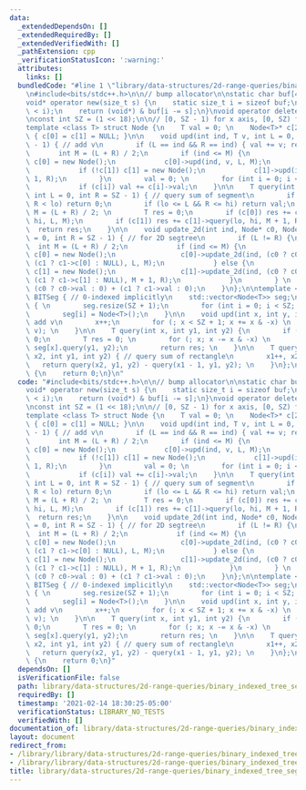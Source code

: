 ```yaml
---
data:
  _extendedDependsOn: []
  _extendedRequiredBy: []
  _extendedVerifiedWith: []
  _pathExtension: cpp
  _verificationStatusIcon: ':warning:'
  attributes:
    links: []
  bundledCode: "#line 1 \"library/data-structures/2d-range-queries/binary_indexed_tree_seg.cpp\"\
    \n#include<bits/stdc++.h>\n\n// bump allocator\n\nstatic char buf[450 << 20];\n\
    void* operator new(size_t s) {\n    static size_t i = sizeof buf;\n    assert(s\
    \ < i);\n    return (void*) & buf[i -= s];\n}\nvoid operator delete(void*) {}\n\
    \nconst int SZ = (1 << 18);\n\n// [0, SZ - 1) for x axis, [0, SZ) for y axis\n\
    template <class T> struct Node {\n    T val = 0; \n    Node<T>* c[2];\n    Node()\
    \ { c[0] = c[1] = NULL; }\n\n    void upd(int ind, T v, int L = 0, int R = SZ\
    \ - 1) { // add v\n        if (L == ind && R == ind) { val += v; return; }\n \
    \       int M = (L + R) / 2;\n        if (ind <= M) {\n            if (!c[0])\
    \ c[0] = new Node();\n            c[0]->upd(ind, v, L, M);\n        } else {\n\
    \            if (!c[1]) c[1] = new Node();\n            c[1]->upd(ind, v, M +\
    \ 1, R);\n        }\n        val = 0; \n        for (int i = 0; i < 2; i++)\n\
    \            if (c[i]) val += c[i]->val;\n    }\n\n    T query(int lo, int hi,\
    \ int L = 0, int R = SZ - 1) { // query sum of segment\n        if (hi < L ||\
    \ R < lo) return 0;\n        if (lo <= L && R <= hi) return val;\n        int\
    \ M = (L + R) / 2; \n        T res = 0;\n        if (c[0]) res += c[0]->query(lo,\
    \ hi, L, M);\n        if (c[1]) res += c[1]->query(lo, hi, M + 1, R);\n      \
    \  return res;\n    }\n\n    void update_2d(int ind, Node* c0, Node* c1, int L\
    \ = 0, int R = SZ - 1) { // for 2D segtree\n        if (L != R) {\n          \
    \  int M = (L + R) / 2;\n            if (ind <= M) {\n                if (!c[0])\
    \ c[0] = new Node();\n                c[0]->update_2d(ind, (c0 ? c0->c[0] : NULL),\
    \ (c1 ? c1->c[0] : NULL), L, M);\n            } else {\n                if (!c[1])\
    \ c[1] = new Node();\n                c[1]->update_2d(ind, (c0 ? c0->c[1] : NULL),\
    \ (c1 ? c1->c[1] : NULL), M + 1, R);\n            }\n        } \n        val =\
    \ (c0 ? c0->val : 0) + (c1 ? c1->val : 0);\n    }\n};\n\ntemplate <class T> struct\
    \ BITSeg { // 0-indexed implicitly\n    std::vector<Node<T>> seg;\n\n    BITSeg()\
    \ { \n        seg.resize(SZ + 1);\n        for (int i = 0; i < SZ; i++)\n    \
    \        seg[i] = Node<T>();\n    }\n\n    void upd(int x, int y, int v) { //\
    \ add v\n        x++;\n        for (; x < SZ + 1; x += x & -x) \n            seg[x].upd(y,\
    \ v); \n    }\n\n    T query(int x, int y1, int y2) {\n        if (x <= 0) return\
    \ 0;\n        T res = 0; \n        for (; x; x -= x & -x) \n            res +=\
    \ seg[x].query(y1, y2);\n        return res; \n    }\n\n    T query(int x1, int\
    \ x2, int y1, int y2) { // query sum of rectangle\n        x1++, x2++;\n     \
    \   return query(x2, y1, y2) - query(x1 - 1, y1, y2); \n    }\n};\n\nint main()\
    \ {\n    return 0;\n}\n"
  code: "#include<bits/stdc++.h>\n\n// bump allocator\n\nstatic char buf[450 << 20];\n\
    void* operator new(size_t s) {\n    static size_t i = sizeof buf;\n    assert(s\
    \ < i);\n    return (void*) & buf[i -= s];\n}\nvoid operator delete(void*) {}\n\
    \nconst int SZ = (1 << 18);\n\n// [0, SZ - 1) for x axis, [0, SZ) for y axis\n\
    template <class T> struct Node {\n    T val = 0; \n    Node<T>* c[2];\n    Node()\
    \ { c[0] = c[1] = NULL; }\n\n    void upd(int ind, T v, int L = 0, int R = SZ\
    \ - 1) { // add v\n        if (L == ind && R == ind) { val += v; return; }\n \
    \       int M = (L + R) / 2;\n        if (ind <= M) {\n            if (!c[0])\
    \ c[0] = new Node();\n            c[0]->upd(ind, v, L, M);\n        } else {\n\
    \            if (!c[1]) c[1] = new Node();\n            c[1]->upd(ind, v, M +\
    \ 1, R);\n        }\n        val = 0; \n        for (int i = 0; i < 2; i++)\n\
    \            if (c[i]) val += c[i]->val;\n    }\n\n    T query(int lo, int hi,\
    \ int L = 0, int R = SZ - 1) { // query sum of segment\n        if (hi < L ||\
    \ R < lo) return 0;\n        if (lo <= L && R <= hi) return val;\n        int\
    \ M = (L + R) / 2; \n        T res = 0;\n        if (c[0]) res += c[0]->query(lo,\
    \ hi, L, M);\n        if (c[1]) res += c[1]->query(lo, hi, M + 1, R);\n      \
    \  return res;\n    }\n\n    void update_2d(int ind, Node* c0, Node* c1, int L\
    \ = 0, int R = SZ - 1) { // for 2D segtree\n        if (L != R) {\n          \
    \  int M = (L + R) / 2;\n            if (ind <= M) {\n                if (!c[0])\
    \ c[0] = new Node();\n                c[0]->update_2d(ind, (c0 ? c0->c[0] : NULL),\
    \ (c1 ? c1->c[0] : NULL), L, M);\n            } else {\n                if (!c[1])\
    \ c[1] = new Node();\n                c[1]->update_2d(ind, (c0 ? c0->c[1] : NULL),\
    \ (c1 ? c1->c[1] : NULL), M + 1, R);\n            }\n        } \n        val =\
    \ (c0 ? c0->val : 0) + (c1 ? c1->val : 0);\n    }\n};\n\ntemplate <class T> struct\
    \ BITSeg { // 0-indexed implicitly\n    std::vector<Node<T>> seg;\n\n    BITSeg()\
    \ { \n        seg.resize(SZ + 1);\n        for (int i = 0; i < SZ; i++)\n    \
    \        seg[i] = Node<T>();\n    }\n\n    void upd(int x, int y, int v) { //\
    \ add v\n        x++;\n        for (; x < SZ + 1; x += x & -x) \n            seg[x].upd(y,\
    \ v); \n    }\n\n    T query(int x, int y1, int y2) {\n        if (x <= 0) return\
    \ 0;\n        T res = 0; \n        for (; x; x -= x & -x) \n            res +=\
    \ seg[x].query(y1, y2);\n        return res; \n    }\n\n    T query(int x1, int\
    \ x2, int y1, int y2) { // query sum of rectangle\n        x1++, x2++;\n     \
    \   return query(x2, y1, y2) - query(x1 - 1, y1, y2); \n    }\n};\n\nint main()\
    \ {\n    return 0;\n}"
  dependsOn: []
  isVerificationFile: false
  path: library/data-structures/2d-range-queries/binary_indexed_tree_seg.cpp
  requiredBy: []
  timestamp: '2021-02-14 18:30:25-05:00'
  verificationStatus: LIBRARY_NO_TESTS
  verifiedWith: []
documentation_of: library/data-structures/2d-range-queries/binary_indexed_tree_seg.cpp
layout: document
redirect_from:
- /library/library/data-structures/2d-range-queries/binary_indexed_tree_seg.cpp
- /library/library/data-structures/2d-range-queries/binary_indexed_tree_seg.cpp.html
title: library/data-structures/2d-range-queries/binary_indexed_tree_seg.cpp
---
```

